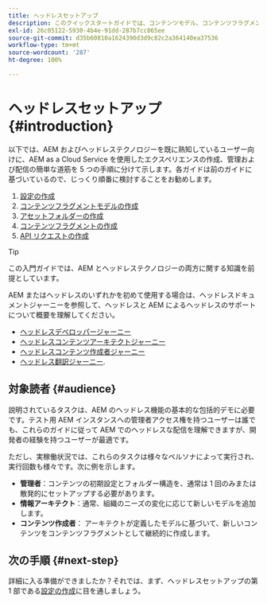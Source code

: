```yaml
---
title: ヘッドレスセットアップ
description: このクイックスタートガイドでは、コンテンツモデル、コンテンツフラグメント、GraphQL API など、Cloud Service の強力なヘッドレス機能としての AEM の基本事項について説明します。
exl-id: 26c05122-5930-4b4e-91dd-287b7cc865ee
source-git-commit: d35b60810a1624390d3d9c82c2a364140ea37536
workflow-type: tm+mt
source-wordcount: '287'
ht-degree: 100%

---
```


# ヘッドレスセットアップ {#introduction}

以下では、AEM およびヘッドレステクノロジーを既に熟知しているユーザー向けに、AEM as a Cloud Service を使用したエクスペリエンスの作成、管理および配信の簡単な道筋を 5 つの手順に分けて示します。各ガイドは前のガイドに基づいているので、じっくり順番に検討することをお勧めします。

1. [設定の作成](create-configuration.md)
1. [コンテンツフラグメントモデルの作成](create-content-model.md)
1. [アセットフォルダーの作成](create-assets-folder.md)
1. [コンテンツフラグメントの作成](create-content-fragment.md)
1. [API リクエストの作成](create-api-request.md)

>[!TIP]
>
>この入門ガイドでは、AEM とヘッドレステクノロジーの両方に関する知識を前提としています。
>
>AEM またはヘッドレスのいずれかを初めて使用する場合は、ヘッドレスドキュメントジャーニーを参照して、ヘッドレスと AEM によるヘッドレスのサポートについて概要を理解してください。
>
>* [ヘッドレスデベロッパージャーニー](/help/journey-headless/developer/overview.md)
>* [ヘッドレスコンテンツアーキテクトジャーニー](/help/journey-headless/architect/overview.md)
>* [ヘッドレスコンテンツ作成者ジャーニー](/help/journey-headless/author/overview.md)
>* [ヘッドレス翻訳ジャーニー](/help/journey-headless/translation/overview.md).


## 対象読者 {#audience}

説明されているタスクは、AEM のヘッドレス機能の基本的な包括的デモに必要です。テスト用 AEM インスタンスへの管理者アクセス権を持つユーザーは誰でも、これらのガイドに従って AEM でのヘッドレスな配信を理解できますが、開発者の経験を持つユーザーが最適です。

ただし、実稼働状況では、これらのタスクは様々なペルソナによって実行され、実行回数も様々です。次に例を示します。

* **管理者**：コンテンツの初期設定とフォルダー構造を、通常は 1 回のみまたは散発的にセットアップする必要があります。
* **情報アーキテクト**：通常、組織のニーズの変化に応じて新しいモデルを追加します。
* **コンテンツ作成者**： アーキテクトが定義したモデルに基づいて、新しいコンテンツをコンテンツフラグメントとして継続的に作成します。

## 次の手順 {#next-step}

詳細に入る準備ができましたか？それでは、まず、ヘッドレスセットアップの第 1 部である[設定の作成](create-configuration.md)に目を通しましょう。
